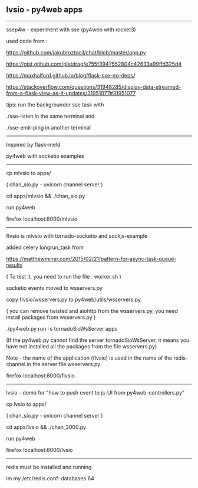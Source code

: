 ## lvsio - py4web apps

---------------------------------------------
ssep4w - experiment with sse (py4web with rocket3)

used code from :

https://github.com/jakubroztocil/chat/blob/master/app.py

https://gist.github.com/platdrag/e755f3947552804c42633a99ffd325d4

https://maxhalford.github.io/blog/flask-sse-no-deps/

https://stackoverflow.com/questions/31948285/display-data-streamed-from-a-flask-view-as-it-updates/31951077#31951077


tips: run the backgrounder sse task with 

./sse-listen in the same terminal and 

./sse-emit-ping in another terminal



---------------------------------------------


Inspired by flask-meld

py4web with socketio examples

---------------------------------------------

cp mlvsio to apps/

( chan_sio.py - uvicorn channel server )

cd apps/mlvsio && ./chan_sio.py

run py4web

firefox localhost:8000/mlvsio

---------------------------------------------

flvsio is mlvsio with tornado-socketio and sockjs-example

added celery longrun_task from

https://matthewminer.com/2015/02/21/pattern-for-async-task-queue-results

( To test it, you need to run the  file . worker.sh  )

socketio events moved to wsservers.py

copy flvsio/wsservers.py to py4web/utils/wsservers.py

( you can remove twisted and aiohttp  from the wsservers.py, 
  you need install packages from wsservers.py  )

./py4web.py  run -s  tornadoSioWsServer apps

(If the py4web.py cannot find the server tornadoSioWsServer, 
it means you have not installed all the packages from the file wsservers.py)


Note - the name of the application (flvsio) is used in the name of the 
redis-channel in the server file wsservers.py


firefox localhost:8000/flvsio

-------------------------------------------------

lvsio - demo for "how to push event to js-UI from py4web-controllers.py"

cp lvsio to apps/

( chan_sio.py - uvicorn channel server )

cd apps/lvsio && ./chan_3000.py

run py4web

firefox localhost:8000/lvsio

------------------------------------------------

redis must be installed and running

im my /etc/redis.conf: databases 64
